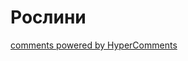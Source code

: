 <div id="hypercomments_widget" class="js-hypercomments-widget invisible"></div>

# Рослини



<div class="js-hypercomments-container">
<a href="http://hypercomments.com" class="hc-link" title="comments widget">comments powered by HyperComments</a>
</div>